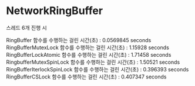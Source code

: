 # NetworkRingBuffer

스레드 6개 진행 시

RingBuffer 함수를 수행하는 걸린 시간(초) : 0.0569845 seconds
RingBufferMutexLock 함수를 수행하는 걸린 시간(초) : 1.15928 seconds
RingBufferLockAtomic 함수를 수행하는 걸린 시간(초) : 1.71458 seconds
RingbufferMutexSpinLock 함수를 수행하는 걸린 시간(초) : 1.50521 seconds
RingBufferIterlockSpinLock 함수를 수행하는 걸린 시간(초) : 0.396393 seconds
RingBufferCSLock 함수를 수행하는 걸린 시간(초) : 0.407347 seconds
